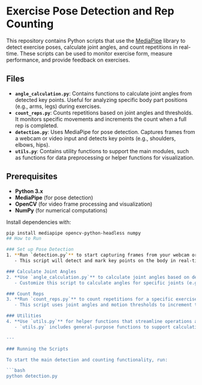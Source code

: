 # Exercise Pose Detection and Rep Counting

This repository contains Python scripts that use the [MediaPipe](https://google.github.io/mediapipe/) library to detect exercise poses, calculate joint angles, and count repetitions in real-time. These scripts can be used to monitor exercise form, measure performance, and provide feedback on exercises.

## Files

- **`angle_calculation.py`**: Contains functions to calculate joint angles from detected key points. Useful for analyzing specific body part positions (e.g., arms, legs) during exercises.
- **`count_reps.py`**: Counts repetitions based on joint angles and thresholds. It monitors specific movements and increments the count when a full rep is completed.
- **`detection.py`**: Uses MediaPipe for pose detection. Captures frames from a webcam or video input and detects key points (e.g., shoulders, elbows, hips).
- **`utils.py`**: Contains utility functions to support the main modules, such as functions for data preprocessing or helper functions for visualization.

## Prerequisites

- **Python 3.x**
- **MediaPipe** (for pose detection)
- **OpenCV** (for video frame processing and visualization)
- **NumPy** (for numerical computations)

Install dependencies with:

```bash
pip install mediapipe opencv-python-headless numpy
## How to Run

### Set up Pose Detection
1. **Run `detection.py`** to start capturing frames from your webcam or a video input.
   - This script will detect and mark key points on the body in real-time using MediaPipe's pose estimation.

### Calculate Joint Angles
2. **Use `angle_calculation.py`** to calculate joint angles based on detected key points.
   - Customize this script to calculate angles for specific joints (e.g., elbow angle for bicep curls) based on your needs.

### Count Reps
3. **Run `count_reps.py`** to count repetitions for a specific exercise.
   - This script uses joint angles and motion thresholds to increment the rep count when a full movement cycle (e.g., up and down in a curl) is completed.

### Utilities
4. **Use `utils.py`** for helper functions that streamline operations across other scripts.
   - `utils.py` includes general-purpose functions to support calculations, data processing, and visualization.

---

### Running the Scripts

To start the main detection and counting functionality, run:

```bash
python detection.py
